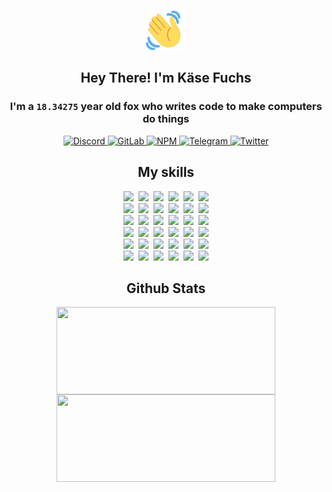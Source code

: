 <div><p align=center><img src=./resources/images/wave.gif width=64px height=64px></p><h2 align=center>Hey There! I'm Käse Fuchs</h2><h3 align=center>I'm a <code>18.34275</code> year old fox who writes code to make computers do things</h3><p align=center><a href=https://discord.com/users/507526681125322772><img alt=Discord src="https://img.shields.io/badge/Discord-5865F2?logo=discord&logoColor=white&style=flat-square#0ad6ed1073438102f435f61f8ba4b69a"> </a><a href=https://gitlab.com/kasefuchs><img alt=GitLab src="https://img.shields.io/badge/GitLab-330F63?logo=gitlab&logoColor=white&style=flat-square#0ad6ed1073438102f435f61f8ba4b69a"> </a><a href=https://npmjs.com/~kasefuchs><img alt=NPM src="https://img.shields.io/badge/NPM-CB3837?logo=npm&logoColor=white&style=flat-square#0ad6ed1073438102f435f61f8ba4b69a"> </a><a href=https://t.me/kasefuchs><img alt=Telegram src="https://img.shields.io/badge/Telegram-2CA5E0?logo=telegram&logoColor=white&style=flat-square#0ad6ed1073438102f435f61f8ba4b69a"> </a><a href=https://twitter.com/kasefuchs><img alt=Twitter src="https://img.shields.io/badge/Twitter-1DA1F2?logo=twitter&logoColor=white&style=flat-square#0ad6ed1073438102f435f61f8ba4b69a"></a></p><h2 align=center>My skills</h2><p align=center><a href=https://aws.amazon.com/ ><picture><source srcset="https://skillicons.dev/icons?i=aws&theme=dark#0ad6ed1073438102f435f61f8ba4b69a" media="(prefers-color-scheme: dark)"><source srcset="https://skillicons.dev/icons?i=aws&theme=light#0ad6ed1073438102f435f61f8ba4b69a" media="(prefers-color-scheme: light), (prefers-color-scheme: no-preference)"><img src="https://skillicons.dev/icons?i=aws&theme=light#0ad6ed1073438102f435f61f8ba4b69a"></picture></a>&nbsp;&nbsp;<a href=https://en.wikipedia.org/wiki/Bash_(Unix_shell)><picture><source srcset="https://skillicons.dev/icons?i=bash&theme=dark#0ad6ed1073438102f435f61f8ba4b69a" media="(prefers-color-scheme: dark)"><source srcset="https://skillicons.dev/icons?i=bash&theme=light#0ad6ed1073438102f435f61f8ba4b69a" media="(prefers-color-scheme: light), (prefers-color-scheme: no-preference)"><img src="https://skillicons.dev/icons?i=bash&theme=light#0ad6ed1073438102f435f61f8ba4b69a"></picture></a>&nbsp;&nbsp;<a href=https://discord.com/developers/docs><picture><source srcset="https://skillicons.dev/icons?i=bots&theme=dark#0ad6ed1073438102f435f61f8ba4b69a" media="(prefers-color-scheme: dark)"><source srcset="https://skillicons.dev/icons?i=bots&theme=light#0ad6ed1073438102f435f61f8ba4b69a" media="(prefers-color-scheme: light), (prefers-color-scheme: no-preference)"><img src="https://skillicons.dev/icons?i=bots&theme=light#0ad6ed1073438102f435f61f8ba4b69a"></picture></a>&nbsp;&nbsp;<a href=https://www.cloudflare.com/ ><picture><source srcset="https://skillicons.dev/icons?i=cloudflare&theme=dark#0ad6ed1073438102f435f61f8ba4b69a" media="(prefers-color-scheme: dark)"><source srcset="https://skillicons.dev/icons?i=cloudflare&theme=light#0ad6ed1073438102f435f61f8ba4b69a" media="(prefers-color-scheme: light), (prefers-color-scheme: no-preference)"><img src="https://skillicons.dev/icons?i=cloudflare&theme=light#0ad6ed1073438102f435f61f8ba4b69a"></picture></a>&nbsp;&nbsp;<a href=https://en.wikipedia.org/wiki/CSS><picture><source srcset="https://skillicons.dev/icons?i=css&theme=dark#0ad6ed1073438102f435f61f8ba4b69a" media="(prefers-color-scheme: dark)"><source srcset="https://skillicons.dev/icons?i=css&theme=light#0ad6ed1073438102f435f61f8ba4b69a" media="(prefers-color-scheme: light), (prefers-color-scheme: no-preference)"><img src="https://skillicons.dev/icons?i=css&theme=light#0ad6ed1073438102f435f61f8ba4b69a"></picture></a>&nbsp;&nbsp;<a href=https://www.docker.com/ ><picture><source srcset="https://skillicons.dev/icons?i=docker&theme=dark#0ad6ed1073438102f435f61f8ba4b69a" media="(prefers-color-scheme: dark)"><source srcset="https://skillicons.dev/icons?i=docker&theme=light#0ad6ed1073438102f435f61f8ba4b69a" media="(prefers-color-scheme: light), (prefers-color-scheme: no-preference)"><img src="https://skillicons.dev/icons?i=docker&theme=light#0ad6ed1073438102f435f61f8ba4b69a"></picture></a><br><a href=https://www.electronjs.org/ ><picture><source srcset="https://skillicons.dev/icons?i=electron&theme=dark#0ad6ed1073438102f435f61f8ba4b69a" media="(prefers-color-scheme: dark)"><source srcset="https://skillicons.dev/icons?i=electron&theme=light#0ad6ed1073438102f435f61f8ba4b69a" media="(prefers-color-scheme: light), (prefers-color-scheme: no-preference)"><img src="https://skillicons.dev/icons?i=electron&theme=light#0ad6ed1073438102f435f61f8ba4b69a"></picture></a>&nbsp;&nbsp;<a href=https://expressjs.com/ ><picture><source srcset="https://skillicons.dev/icons?i=express&theme=dark#0ad6ed1073438102f435f61f8ba4b69a" media="(prefers-color-scheme: dark)"><source srcset="https://skillicons.dev/icons?i=express&theme=light#0ad6ed1073438102f435f61f8ba4b69a" media="(prefers-color-scheme: light), (prefers-color-scheme: no-preference)"><img src="https://skillicons.dev/icons?i=express&theme=light#0ad6ed1073438102f435f61f8ba4b69a"></picture></a>&nbsp;&nbsp;<a href=https://www.figma.com/ ><picture><source srcset="https://skillicons.dev/icons?i=figma&theme=dark#0ad6ed1073438102f435f61f8ba4b69a" media="(prefers-color-scheme: dark)"><source srcset="https://skillicons.dev/icons?i=figma&theme=light#0ad6ed1073438102f435f61f8ba4b69a" media="(prefers-color-scheme: light), (prefers-color-scheme: no-preference)"><img src="https://skillicons.dev/icons?i=figma&theme=light#0ad6ed1073438102f435f61f8ba4b69a"></picture></a>&nbsp;&nbsp;<a href=https://firebase.google.com/ ><picture><source srcset="https://skillicons.dev/icons?i=firebase&theme=dark#0ad6ed1073438102f435f61f8ba4b69a" media="(prefers-color-scheme: dark)"><source srcset="https://skillicons.dev/icons?i=firebase&theme=light#0ad6ed1073438102f435f61f8ba4b69a" media="(prefers-color-scheme: light), (prefers-color-scheme: no-preference)"><img src="https://skillicons.dev/icons?i=firebase&theme=light#0ad6ed1073438102f435f61f8ba4b69a"></picture></a>&nbsp;&nbsp;<a href=https://flask.palletsprojects.com/ ><picture><source srcset="https://skillicons.dev/icons?i=flask&theme=dark#0ad6ed1073438102f435f61f8ba4b69a" media="(prefers-color-scheme: dark)"><source srcset="https://skillicons.dev/icons?i=flask&theme=light#0ad6ed1073438102f435f61f8ba4b69a" media="(prefers-color-scheme: light), (prefers-color-scheme: no-preference)"><img src="https://skillicons.dev/icons?i=flask&theme=light#0ad6ed1073438102f435f61f8ba4b69a"></picture></a>&nbsp;&nbsp;<a href=https://cloud.google.com/ ><picture><source srcset="https://skillicons.dev/icons?i=gcp&theme=dark#0ad6ed1073438102f435f61f8ba4b69a" media="(prefers-color-scheme: dark)"><source srcset="https://skillicons.dev/icons?i=gcp&theme=light#0ad6ed1073438102f435f61f8ba4b69a" media="(prefers-color-scheme: light), (prefers-color-scheme: no-preference)"><img src="https://skillicons.dev/icons?i=gcp&theme=light#0ad6ed1073438102f435f61f8ba4b69a"></picture></a><br><a href=https://git-scm.com/ ><picture><source srcset="https://skillicons.dev/icons?i=git&theme=dark#0ad6ed1073438102f435f61f8ba4b69a" media="(prefers-color-scheme: dark)"><source srcset="https://skillicons.dev/icons?i=git&theme=light#0ad6ed1073438102f435f61f8ba4b69a" media="(prefers-color-scheme: light), (prefers-color-scheme: no-preference)"><img src="https://skillicons.dev/icons?i=git&theme=light#0ad6ed1073438102f435f61f8ba4b69a"></picture></a>&nbsp;&nbsp;<a href=https://github.com/ ><picture><source srcset="https://skillicons.dev/icons?i=github&theme=dark#0ad6ed1073438102f435f61f8ba4b69a" media="(prefers-color-scheme: dark)"><source srcset="https://skillicons.dev/icons?i=github&theme=light#0ad6ed1073438102f435f61f8ba4b69a" media="(prefers-color-scheme: light), (prefers-color-scheme: no-preference)"><img src="https://skillicons.dev/icons?i=github&theme=light#0ad6ed1073438102f435f61f8ba4b69a"></picture></a>&nbsp;&nbsp;<a href=https://gitlab.com/ ><picture><source srcset="https://skillicons.dev/icons?i=gitlab&theme=dark#0ad6ed1073438102f435f61f8ba4b69a" media="(prefers-color-scheme: dark)"><source srcset="https://skillicons.dev/icons?i=gitlab&theme=light#0ad6ed1073438102f435f61f8ba4b69a" media="(prefers-color-scheme: light), (prefers-color-scheme: no-preference)"><img src="https://skillicons.dev/icons?i=gitlab&theme=light#0ad6ed1073438102f435f61f8ba4b69a"></picture></a>&nbsp;&nbsp;<a href=https://www.heroku.com/ ><picture><source srcset="https://skillicons.dev/icons?i=heroku&theme=dark#0ad6ed1073438102f435f61f8ba4b69a" media="(prefers-color-scheme: dark)"><source srcset="https://skillicons.dev/icons?i=heroku&theme=light#0ad6ed1073438102f435f61f8ba4b69a" media="(prefers-color-scheme: light), (prefers-color-scheme: no-preference)"><img src="https://skillicons.dev/icons?i=heroku&theme=light#0ad6ed1073438102f435f61f8ba4b69a"></picture></a>&nbsp;&nbsp;<a href=https://en.wikipedia.org/wiki/HTML><picture><source srcset="https://skillicons.dev/icons?i=html&theme=dark#0ad6ed1073438102f435f61f8ba4b69a" media="(prefers-color-scheme: dark)"><source srcset="https://skillicons.dev/icons?i=html&theme=light#0ad6ed1073438102f435f61f8ba4b69a" media="(prefers-color-scheme: light), (prefers-color-scheme: no-preference)"><img src="https://skillicons.dev/icons?i=html&theme=light#0ad6ed1073438102f435f61f8ba4b69a"></picture></a>&nbsp;&nbsp;<a href=https://en.wikipedia.org/wiki/JavaScript><picture><source srcset="https://skillicons.dev/icons?i=js&theme=dark#0ad6ed1073438102f435f61f8ba4b69a" media="(prefers-color-scheme: dark)"><source srcset="https://skillicons.dev/icons?i=js&theme=light#0ad6ed1073438102f435f61f8ba4b69a" media="(prefers-color-scheme: light), (prefers-color-scheme: no-preference)"><img src="https://skillicons.dev/icons?i=js&theme=light#0ad6ed1073438102f435f61f8ba4b69a"></picture></a><br><a href=https://en.wikipedia.org/wiki/Linux><picture><source srcset="https://skillicons.dev/icons?i=linux&theme=dark#0ad6ed1073438102f435f61f8ba4b69a" media="(prefers-color-scheme: dark)"><source srcset="https://skillicons.dev/icons?i=linux&theme=light#0ad6ed1073438102f435f61f8ba4b69a" media="(prefers-color-scheme: light), (prefers-color-scheme: no-preference)"><img src="https://skillicons.dev/icons?i=linux&theme=light#0ad6ed1073438102f435f61f8ba4b69a"></picture></a>&nbsp;&nbsp;<a href=https://mui.com/ ><picture><source srcset="https://skillicons.dev/icons?i=materialui&theme=dark#0ad6ed1073438102f435f61f8ba4b69a" media="(prefers-color-scheme: dark)"><source srcset="https://skillicons.dev/icons?i=materialui&theme=light#0ad6ed1073438102f435f61f8ba4b69a" media="(prefers-color-scheme: light), (prefers-color-scheme: no-preference)"><img src="https://skillicons.dev/icons?i=materialui&theme=light#0ad6ed1073438102f435f61f8ba4b69a"></picture></a>&nbsp;&nbsp;<a href=https://en.wikipedia.org/wiki/Markdown><picture><source srcset="https://skillicons.dev/icons?i=md&theme=dark#0ad6ed1073438102f435f61f8ba4b69a" media="(prefers-color-scheme: dark)"><source srcset="https://skillicons.dev/icons?i=md&theme=light#0ad6ed1073438102f435f61f8ba4b69a" media="(prefers-color-scheme: light), (prefers-color-scheme: no-preference)"><img src="https://skillicons.dev/icons?i=md&theme=light#0ad6ed1073438102f435f61f8ba4b69a"></picture></a>&nbsp;&nbsp;<a href=https://www.mongodb.com/ ><picture><source srcset="https://skillicons.dev/icons?i=mongodb&theme=dark#0ad6ed1073438102f435f61f8ba4b69a" media="(prefers-color-scheme: dark)"><source srcset="https://skillicons.dev/icons?i=mongodb&theme=light#0ad6ed1073438102f435f61f8ba4b69a" media="(prefers-color-scheme: light), (prefers-color-scheme: no-preference)"><img src="https://skillicons.dev/icons?i=mongodb&theme=light#0ad6ed1073438102f435f61f8ba4b69a"></picture></a>&nbsp;&nbsp;<a href=https://www.mysql.com/ ><picture><source srcset="https://skillicons.dev/icons?i=mysql&theme=dark#0ad6ed1073438102f435f61f8ba4b69a" media="(prefers-color-scheme: dark)"><source srcset="https://skillicons.dev/icons?i=mysql&theme=light#0ad6ed1073438102f435f61f8ba4b69a" media="(prefers-color-scheme: light), (prefers-color-scheme: no-preference)"><img src="https://skillicons.dev/icons?i=mysql&theme=light#0ad6ed1073438102f435f61f8ba4b69a"></picture></a>&nbsp;&nbsp;<a href=https://nextjs.org/ ><picture><source srcset="https://skillicons.dev/icons?i=nextjs&theme=dark#0ad6ed1073438102f435f61f8ba4b69a" media="(prefers-color-scheme: dark)"><source srcset="https://skillicons.dev/icons?i=nextjs&theme=light#0ad6ed1073438102f435f61f8ba4b69a" media="(prefers-color-scheme: light), (prefers-color-scheme: no-preference)"><img src="https://skillicons.dev/icons?i=nextjs&theme=light#0ad6ed1073438102f435f61f8ba4b69a"></picture></a><br><a href=https://nodejs.org/en/ ><picture><source srcset="https://skillicons.dev/icons?i=nodejs&theme=dark#0ad6ed1073438102f435f61f8ba4b69a" media="(prefers-color-scheme: dark)"><source srcset="https://skillicons.dev/icons?i=nodejs&theme=light#0ad6ed1073438102f435f61f8ba4b69a" media="(prefers-color-scheme: light), (prefers-color-scheme: no-preference)"><img src="https://skillicons.dev/icons?i=nodejs&theme=light#0ad6ed1073438102f435f61f8ba4b69a"></picture></a>&nbsp;&nbsp;<a href=https://www.postgresql.org/ ><picture><source srcset="https://skillicons.dev/icons?i=postgres&theme=dark#0ad6ed1073438102f435f61f8ba4b69a" media="(prefers-color-scheme: dark)"><source srcset="https://skillicons.dev/icons?i=postgres&theme=light#0ad6ed1073438102f435f61f8ba4b69a" media="(prefers-color-scheme: light), (prefers-color-scheme: no-preference)"><img src="https://skillicons.dev/icons?i=postgres&theme=light#0ad6ed1073438102f435f61f8ba4b69a"></picture></a>&nbsp;&nbsp;<a href=https://learn.microsoft.com/en-us/powershell/ ><picture><source srcset="https://skillicons.dev/icons?i=powershell&theme=dark#0ad6ed1073438102f435f61f8ba4b69a" media="(prefers-color-scheme: dark)"><source srcset="https://skillicons.dev/icons?i=powershell&theme=light#0ad6ed1073438102f435f61f8ba4b69a" media="(prefers-color-scheme: light), (prefers-color-scheme: no-preference)"><img src="https://skillicons.dev/icons?i=powershell&theme=light#0ad6ed1073438102f435f61f8ba4b69a"></picture></a>&nbsp;&nbsp;<a href=https://www.python.org/ ><picture><source srcset="https://skillicons.dev/icons?i=py&theme=dark#0ad6ed1073438102f435f61f8ba4b69a" media="(prefers-color-scheme: dark)"><source srcset="https://skillicons.dev/icons?i=py&theme=light#0ad6ed1073438102f435f61f8ba4b69a" media="(prefers-color-scheme: light), (prefers-color-scheme: no-preference)"><img src="https://skillicons.dev/icons?i=py&theme=light#0ad6ed1073438102f435f61f8ba4b69a"></picture></a>&nbsp;&nbsp;<a href=https://www.raspberrypi.org/ ><picture><source srcset="https://skillicons.dev/icons?i=raspberrypi&theme=dark#0ad6ed1073438102f435f61f8ba4b69a" media="(prefers-color-scheme: dark)"><source srcset="https://skillicons.dev/icons?i=raspberrypi&theme=light#0ad6ed1073438102f435f61f8ba4b69a" media="(prefers-color-scheme: light), (prefers-color-scheme: no-preference)"><img src="https://skillicons.dev/icons?i=raspberrypi&theme=light#0ad6ed1073438102f435f61f8ba4b69a"></picture></a>&nbsp;&nbsp;<a href=https://reactjs.org/ ><picture><source srcset="https://skillicons.dev/icons?i=react&theme=dark#0ad6ed1073438102f435f61f8ba4b69a" media="(prefers-color-scheme: dark)"><source srcset="https://skillicons.dev/icons?i=react&theme=light#0ad6ed1073438102f435f61f8ba4b69a" media="(prefers-color-scheme: light), (prefers-color-scheme: no-preference)"><img src="https://skillicons.dev/icons?i=react&theme=light#0ad6ed1073438102f435f61f8ba4b69a"></picture></a><br><a href=https://redux.js.org/ ><picture><source srcset="https://skillicons.dev/icons?i=redux&theme=dark#0ad6ed1073438102f435f61f8ba4b69a" media="(prefers-color-scheme: dark)"><source srcset="https://skillicons.dev/icons?i=redux&theme=light#0ad6ed1073438102f435f61f8ba4b69a" media="(prefers-color-scheme: light), (prefers-color-scheme: no-preference)"><img src="https://skillicons.dev/icons?i=redux&theme=light#0ad6ed1073438102f435f61f8ba4b69a"></picture></a>&nbsp;&nbsp;<a href=https://en.wikipedia.org/wiki/Regular_expression><picture><source srcset="https://skillicons.dev/icons?i=regex&theme=dark#0ad6ed1073438102f435f61f8ba4b69a" media="(prefers-color-scheme: dark)"><source srcset="https://skillicons.dev/icons?i=regex&theme=light#0ad6ed1073438102f435f61f8ba4b69a" media="(prefers-color-scheme: light), (prefers-color-scheme: no-preference)"><img src="https://skillicons.dev/icons?i=regex&theme=light#0ad6ed1073438102f435f61f8ba4b69a"></picture></a>&nbsp;&nbsp;<a href=https://en.wikipedia.org/wiki/Sass_(stylesheet_language)><picture><source srcset="https://skillicons.dev/icons?i=sass&theme=dark#0ad6ed1073438102f435f61f8ba4b69a" media="(prefers-color-scheme: dark)"><source srcset="https://skillicons.dev/icons?i=sass&theme=light#0ad6ed1073438102f435f61f8ba4b69a" media="(prefers-color-scheme: light), (prefers-color-scheme: no-preference)"><img src="https://skillicons.dev/icons?i=sass&theme=light#0ad6ed1073438102f435f61f8ba4b69a"></picture></a>&nbsp;&nbsp;<a href=https://www.typescriptlang.org/ ><picture><source srcset="https://skillicons.dev/icons?i=ts&theme=dark#0ad6ed1073438102f435f61f8ba4b69a" media="(prefers-color-scheme: dark)"><source srcset="https://skillicons.dev/icons?i=ts&theme=light#0ad6ed1073438102f435f61f8ba4b69a" media="(prefers-color-scheme: light), (prefers-color-scheme: no-preference)"><img src="https://skillicons.dev/icons?i=ts&theme=light#0ad6ed1073438102f435f61f8ba4b69a"></picture></a>&nbsp;&nbsp;<a href=https://unity.com/ ><picture><source srcset="https://skillicons.dev/icons?i=unity&theme=dark#0ad6ed1073438102f435f61f8ba4b69a" media="(prefers-color-scheme: dark)"><source srcset="https://skillicons.dev/icons?i=unity&theme=light#0ad6ed1073438102f435f61f8ba4b69a" media="(prefers-color-scheme: light), (prefers-color-scheme: no-preference)"><img src="https://skillicons.dev/icons?i=unity&theme=light#0ad6ed1073438102f435f61f8ba4b69a"></picture></a>&nbsp;&nbsp;<a href=https://workers.cloudflare.com/ ><picture><source srcset="https://skillicons.dev/icons?i=workers&theme=dark#0ad6ed1073438102f435f61f8ba4b69a" media="(prefers-color-scheme: dark)"><source srcset="https://skillicons.dev/icons?i=workers&theme=light#0ad6ed1073438102f435f61f8ba4b69a" media="(prefers-color-scheme: light), (prefers-color-scheme: no-preference)"><img src="https://skillicons.dev/icons?i=workers&theme=light#0ad6ed1073438102f435f61f8ba4b69a"></picture></a><br></p><h2 align=center>Github Stats</h2><p align=center><picture><source srcset="https://github-readme-stats-kasefuchs.vercel.app/api/?count_private=true&hide_border=true&hide_rank=true&line_height=20&hide_title=true&username=Kasefuchs&theme=dark#0ad6ed1073438102f435f61f8ba4b69a" media="(prefers-color-scheme: dark)"><source srcset="https://github-readme-stats-kasefuchs.vercel.app/api/?count_private=true&hide_border=true&hide_rank=true&line_height=20&hide_title=true&username=Kasefuchs&theme=light#0ad6ed1073438102f435f61f8ba4b69a" media="(prefers-color-scheme: light), (prefers-color-scheme: no-preference)"><img align=middle width=350 height=140 src="https://github-readme-stats-kasefuchs.vercel.app/api/?count_private=true&hide_border=true&hide_rank=true&line_height=20&hide_title=true&username=Kasefuchs&theme=light#0ad6ed1073438102f435f61f8ba4b69a"></picture><picture><source srcset="https://github-readme-stats-kasefuchs.vercel.app/api/top-langs/?count_private=true&hide_border=true&layout=compact&username=Kasefuchs&theme=dark#0ad6ed1073438102f435f61f8ba4b69a" media="(prefers-color-scheme: dark)"><source srcset="https://github-readme-stats-kasefuchs.vercel.app/api/top-langs/?count_private=true&hide_border=true&layout=compact&username=Kasefuchs&theme=light#0ad6ed1073438102f435f61f8ba4b69a" media="(prefers-color-scheme: light), (prefers-color-scheme: no-preference)"><img align=middle width=350 height=140 src="https://github-readme-stats-kasefuchs.vercel.app/api/top-langs/?count_private=true&hide_border=true&layout=compact&username=Kasefuchs&theme=light#0ad6ed1073438102f435f61f8ba4b69a"></picture></p><img src="https://hit.yhype.me/github/profile?user_id=64592097#0ad6ed1073438102f435f61f8ba4b69a" alt=""></div>